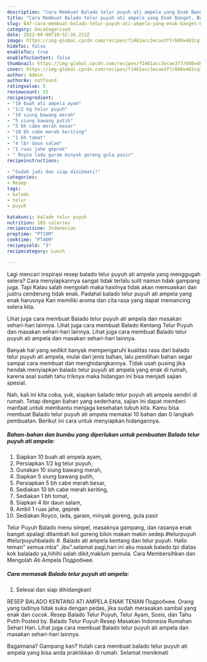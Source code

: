 ```yaml
---
description: "Cara Membuat Balado telur puyuh ati ampela yang Enak Banget, Buat Buka Puasa}"
title: "Cara Membuat Balado telur puyuh ati ampela yang Enak Banget, Buat Buka Puasa}"
slug: 847-cara-membuat-balado-telur-puyuh-ati-ampela-yang-enak-banget-buat-buka-puasa
category: Uncategorized
date: 2022-09-08T10:52:26.221Z
image: https://img-global.cpcdn.com/recipes/f1461acc3ecae3f7/680x482cq70/balado-telur-puyuh-ati-ampela-foto-resep-utama.jpg
hideToc: false
enableToc: true
enableTocContent: false
thumbnail: https://img-global.cpcdn.com/recipes/f1461acc3ecae3f7/680x482cq70/balado-telur-puyuh-ati-ampela-foto-resep-utama.jpg
cover: https://img-global.cpcdn.com/recipes/f1461acc3ecae3f7/680x482cq70/balado-telur-puyuh-ati-ampela-foto-resep-utama.jpg
author: Admin
authorAv: notfound
ratingvalue: 5
reviewcount: 25
recipeingredient:
- "10 buah ati ampela ayam"
- "1/2 kg telur puyuh"
- "10 siung bawang merah"
- "5 siung bawang putih"
- "5 bh cabe merah besar"
- "10 bh cabe merah keriting"
- "1 bh tomat"
- "4 lbr daun salam"
- "1 ruas jahe geprek"
- " Royco lada garam minyak goreng gula pasir"
recipeinstructions:

- "Sudah jadi dan siap dinikmati!"
categories:
- Resep
tags:
- balado
- telur
- puyuh

katakunci: balado telur puyuh 
nutrition: 165 calories
recipecuisine: Indonesian
preptime: "PT19M"
cooktime: "PT46M"
recipeyield: "3"
recipecategory: Lunch

---
```



Lagi mencari inspirasi resep balado telur puyuh ati ampela yang menggugah selera? Cara menyiapkannya sangat tidak terlalu sulit namun tidak gampang juga. Tapi Kalau salah mengolah maka hasilnya tidak akan memuaskan dan justru cenderung tidak enak. Padahal balado telur puyuh ati ampela yang enak harusnya Kan memiliki aroma dan cita rasa yang dapat memancing selera kita.


Lihat juga cara membuat Balado telur puyuh ati ampela dan masakan sehari-hari lainnya. Lihat juga cara membuat Balado Kentang Telur Puyuh dan masakan sehari-hari lainnya. Lihat juga cara membuat Balado telur puyuh ati ampela dan masakan sehari-hari lainnya.

Banyak hal yang sedikit banyak mempengaruhi kualitas rasa dari balado telur puyuh ati ampela, mulai dari jenis bahan, lalu pemilihan bahan segar sampai cara membuat dan menghidangkannya. Tidak usah pusing jika hendak menyiapkan balado telur puyuh ati ampela yang enak di rumah, karena asal sudah tahu triknya maka hidangan ini bisa menjadi sajian spesial.


Nah, kali ini kita coba, yuk, siapkan balado telur puyuh ati ampela sendiri di rumah. Tetap dengan bahan yang sederhana, sajian ini dapat memberi manfaat untuk membantu menjaga kesehatan tubuh kita. Kamu bisa membuat Balado telur puyuh ati ampela memakai 10 bahan dan 0 langkah pembuatan. Berikut ini cara untuk menyiapkan hidangannya.

<!--inarticleads1-->

##### Bahan-bahan dan bumbu yang diperlukan untuk pembuatan Balado telur puyuh ati ampela:

1. Siapkan 10 buah ati ampela ayam,
1. Persiapkan 1/2 kg telur puyuh,
1. Gunakan 10 siung bawang merah,
1. Siapkan 5 siung bawang putih,
1. Persiapkan 5 bh cabe merah besar,
1. Sediakan 10 bh cabe merah keriting,
1. Sediakan 1 bh tomat,
1. Siapkan 4 lbr daun salam,
1. Ambil 1 ruas jahe, geprek
1. Sediakan  Royco, lada, garam, minyak goreng, gula pasir


Telur Puyuh Balado menu simpel, masaknya gampang, dan rasanya enak banget apalagi ditambah kol goreng bikin makan makin sedep.#telurpuyuh #telurpuyuhbalado #. Balado ati ampela kentang dan telur puyuh. Hallo teman&#34; semua.mba&#34; ,ibu&#34;.selamat pagi,hari ini aku masak balado.tpi diatas kok balalado ya,hihihi salah dikit,maklum pemula. Cara Membersihkan dan Mengolah Ati Ampela Подробнее. 

<!--inarticleads2-->

##### Cara memasak Balado telur puyuh ati ampela:


1. Selesai dan siap dihidangkan!

RESEP BALADO KENTANG ATI AMPELA ENAK TENAN Подробнее. Orang yang tadinya tidak suka dengan pedas, jika sudah merasakan sambal yang enak dan cocok. Resep Balado Telur Puyuh, Telur Ayam, Sosis, dan Tahu Putih Posted by. Balado Telur Puyuh Resep Masakan Indonesia Rumahan Sehari Hari. Lihat juga cara membuat Balado telur puyuh ati ampela dan masakan sehari-hari lainnya. 

Bagaimana? Gampang kan? Itulah cara membuat balado telur puyuh ati ampela yang bisa anda praktikkan di rumah. Selamat menikmati
